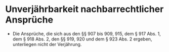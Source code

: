# Unverjährbarkeit nachbarrechtlicher Ansprüche

- Die Ansprüche, die sich aus den §§ 907 bis 909, 915, dem § 917 Abs. 1, dem § 918 Abs. 2, den §§ 919, 920 und dem § 923 Abs. 2 ergeben, unterliegen nicht der Verjährung.

